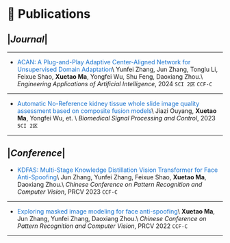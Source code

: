 
# 📝 Publications 
## |*Journal*|

---
- <span style="color: #1772d0;">ACAN: A Plug-and-Play Adaptive Center-Aligned Network for Unsupervised Domain Adaptation</span>\\
Yunfei Zhang, Jun Zhang, Tonglu Li, Feixue Shao, **Xuetao Ma**, Yongfei Wu, Shu Feng, Daoxiang Zhou.\\
*Engineering Applications of Artificial Intelligence*, 2024 ```SCI 2区``` ```CCF-C```

---
- <span style="color: #1772d0;">Automatic No-Reference kidney tissue whole slide image quality assessment based on composite fusion models</span>\\
Jiazi Ouyang, **Xuetao Ma**, Yongfei Wu, et. \\
*Biomedical Signal Processing and Control*, 2023 ```SCI 2区```

---
## |*Conference*|
- <span style="color: #1772d0;">KDFAS: Multi-Stage Knowledge Distillation Vision Transformer for Face Anti-Spoofing</span>\\
Jun Zhang, Yunfei Zhang, Feixue Shao, **Xuetao Ma**, Daoxiang Zhou.\\
*Chinese Conference on Pattern Recognition and Computer Vision*, PRCV 2023 ``CCF-C``

---

- <span style="color: #1772d0;">Exploring masked image modeling for face anti-spoofing</span>\\
 **Xuetao Ma**, Jun Zhang, Yunfei Zhang, Daoxiang Zhou.\\
 *Chinese Conference on Pattern Recognition and Computer Vision*, PRCV 2022 ``CCF-C``

---

